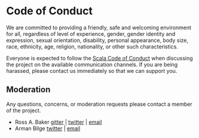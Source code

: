 # Code of Conduct

We are committed to providing a friendly, safe and welcoming environment for all, regardless of level of experience, gender, gender identity and expression, sexual orientation, disability, personal appearance, body size, race, ethnicity, age, religion, nationality, or other such characteristics.

Everyone is expected to follow the [Scala Code of Conduct] when discussing the project on the available communication channels. If you are being harassed, please contact us immediately so that we can support you.

## Moderation

Any questions, concerns, or moderation requests please contact a member of the project.

- Ross A. Baker [gitter](https://gitter.im/rossabaker) | [twitter](https://twitter.com/rossabaker) | [email](mailto:ross@rossabaker.com)
- Arman Bilge [twitter](https://twitter.com/armanbilge) | [email](mailto:arman@armanbilge.com)

[Scala Code of Conduct]: https://www.scala-lang.org/conduct/
